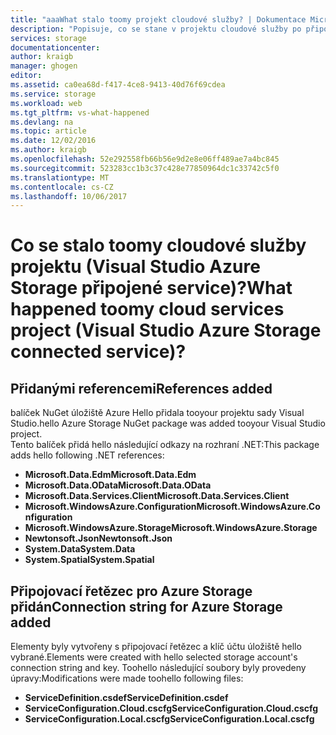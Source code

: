 ```yaml
---
title: "aaaWhat stalo toomy projekt cloudové služby? | Dokumentace Microsoftu"
description: "Popisuje, co se stane v projektu cloudové služby po připojení tooan účtu úložiště Azure pomocí sady Visual Studio připojené služby"
services: storage
documentationcenter: 
author: kraigb
manager: ghogen
editor: 
ms.assetid: ca0ea68d-f417-4ce8-9413-40d76f69cdea
ms.service: storage
ms.workload: web
ms.tgt_pltfrm: vs-what-happened
ms.devlang: na
ms.topic: article
ms.date: 12/02/2016
ms.author: kraigb
ms.openlocfilehash: 52e292558fb66b56e9d2e8e06ff489ae7a4bc845
ms.sourcegitcommit: 523283cc1b3c37c428e77850964dc1c33742c5f0
ms.translationtype: MT
ms.contentlocale: cs-CZ
ms.lasthandoff: 10/06/2017
---
```

# <a name="what-happened-toomy-cloud-services-project-visual-studio-azure-storage-connected-service"></a><span data-ttu-id="5cde6-104">Co se stalo toomy cloudové služby projektu (Visual Studio Azure Storage připojené service)?</span><span class="sxs-lookup"><span data-stu-id="5cde6-104">What happened toomy cloud services project (Visual Studio Azure Storage connected service)?</span></span>
## <a name="references-added"></a><span data-ttu-id="5cde6-105">Přidanými referencemi</span><span class="sxs-lookup"><span data-stu-id="5cde6-105">References added</span></span>
<span data-ttu-id="5cde6-106">balíček NuGet úložiště Azure Hello přidala tooyour projektu sady Visual Studio.</span><span class="sxs-lookup"><span data-stu-id="5cde6-106">hello Azure Storage NuGet package was added tooyour Visual Studio project.</span></span>  
<span data-ttu-id="5cde6-107">Tento balíček přidá hello následující odkazy na rozhraní .NET:</span><span class="sxs-lookup"><span data-stu-id="5cde6-107">This package adds hello following .NET references:</span></span>

* <span data-ttu-id="5cde6-108">**Microsoft.Data.Edm**</span><span class="sxs-lookup"><span data-stu-id="5cde6-108">**Microsoft.Data.Edm**</span></span>
* <span data-ttu-id="5cde6-109">**Microsoft.Data.OData**</span><span class="sxs-lookup"><span data-stu-id="5cde6-109">**Microsoft.Data.OData**</span></span>
* <span data-ttu-id="5cde6-110">**Microsoft.Data.Services.Client**</span><span class="sxs-lookup"><span data-stu-id="5cde6-110">**Microsoft.Data.Services.Client**</span></span>
* <span data-ttu-id="5cde6-111">**Microsoft.WindowsAzure.Configuration**</span><span class="sxs-lookup"><span data-stu-id="5cde6-111">**Microsoft.WindowsAzure.Configuration**</span></span>
* <span data-ttu-id="5cde6-112">**Microsoft.WindowsAzure.Storage**</span><span class="sxs-lookup"><span data-stu-id="5cde6-112">**Microsoft.WindowsAzure.Storage**</span></span>
* <span data-ttu-id="5cde6-113">**Newtonsoft.Json**</span><span class="sxs-lookup"><span data-stu-id="5cde6-113">**Newtonsoft.Json**</span></span>
* <span data-ttu-id="5cde6-114">**System.Data**</span><span class="sxs-lookup"><span data-stu-id="5cde6-114">**System.Data**</span></span>
* <span data-ttu-id="5cde6-115">**System.Spatial**</span><span class="sxs-lookup"><span data-stu-id="5cde6-115">**System.Spatial**</span></span>

## <a name="connection-string-for-azure-storage-added"></a><span data-ttu-id="5cde6-116">Připojovací řetězec pro Azure Storage přidán</span><span class="sxs-lookup"><span data-stu-id="5cde6-116">Connection string for Azure Storage added</span></span>
<span data-ttu-id="5cde6-117">Elementy byly vytvořeny s připojovací řetězec a klíč účtu úložiště hello vybrané.</span><span class="sxs-lookup"><span data-stu-id="5cde6-117">Elements were created with hello selected storage account's connection string and key.</span></span> <span data-ttu-id="5cde6-118">Toohello následující soubory byly provedeny úpravy:</span><span class="sxs-lookup"><span data-stu-id="5cde6-118">Modifications were made toohello following files:</span></span>

* <span data-ttu-id="5cde6-119">**ServiceDefinition.csdef**</span><span class="sxs-lookup"><span data-stu-id="5cde6-119">**ServiceDefinition.csdef**</span></span>
* <span data-ttu-id="5cde6-120">**ServiceConfiguration.Cloud.cscfg**</span><span class="sxs-lookup"><span data-stu-id="5cde6-120">**ServiceConfiguration.Cloud.cscfg**</span></span>
* <span data-ttu-id="5cde6-121">**ServiceConfiguration.Local.cscfg**</span><span class="sxs-lookup"><span data-stu-id="5cde6-121">**ServiceConfiguration.Local.cscfg**</span></span>

